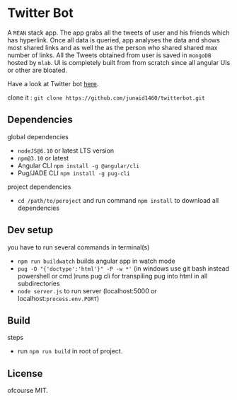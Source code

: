 # Twitter Bot

A `MEAN` stack app. The app grabs all the tweets of user and his friends which has hyperlink. Once all data is queried, app analyses the data and shows most shared links and as well the as the person who shared shared max number of links. All the Tweets obtained from user is saved in `mongoDB` hosted by `mlab`. UI is completely built from from scratch since all angular UIs or other are bloated. 

Have a look at Twitter bot [here](https://murmuring-hollows-88524.herokuapp.com/).

clone it : `git clone https://github.com/junaid1460/twitterbot.git`

## Dependencies
global dependencies
  - `nodeJS@6.10` or latest LTS version
  - `npm@3.10` or latest
  - Angular CLI `npm install -g @angular/cli`
  - Pug/JADE CLI `npm install -g pug-cli`

project dependencies
  - `cd /path/to/peroject` and run command `npm install` to download all dependencies
## Dev setup

you have to run several commands in terminal(s)
  - `npm run buildwatch` builds angular app in watch mode
  - `pug -O "{'doctype':'html'}" -P -w *'` (in windows use git bash instead powershell or cmd )runs pug cli for transpiling pug into html in all subdirectories
  - `node server.js` to run server (localhost:5000 or localhost:`process.env.PORT`)
## Build
steps
  - run `npm run build` in root of project.


## License

ofcourse MIT.


